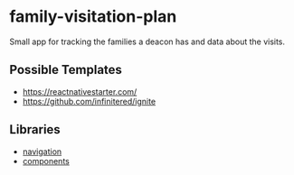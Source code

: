 # family-visitation-plan
Small app for tracking the families a deacon has and data about the visits. 

## Possible Templates
- https://reactnativestarter.com/
- https://github.com/infinitered/ignite

## Libraries
- [navigation](https://reactnavigation.org/docs/hello-react-navigation)
- [components](https://react-native-elements.github.io/react-native-elements/)
